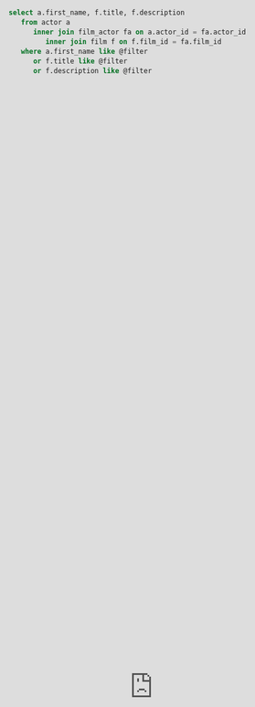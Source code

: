 ```yaml
---
title: Create a Web API with SQL
description: This article shows you how you can create a complete HTTP Web API using nothing but SQL. This is possible since Magic and Hyperlambda completely abstracts away everything related to the wiring of your endpoint code, leaving only the SQL parts for you.
---
```


# Create a Web API with SQL

In this tutorial we will cover the following parts of Magic and Hyperlambda.

* Generating an HTTP endpoint using SQL
* Magic's integrated SQL editor
* Mandatory validators

The CRUD/SQL parts of Magic allows you to automatically wrap
your SQL into an HTTP endpoint, without having to do anything except provide Magic with SQL.
To understand the idea, you can watch the following video where I demonstrate this feature.

<div class="video">
<iframe width="560" height="315" style="position:absolute; top:0; left:0; width:100%; height:100%;" src="https://www.youtube.com/embed/FFLVqSuWjnI" frameborder="0" allow="accelerometer; autoplay; encrypted-media; gyroscope; picture-in-picture" allowfullscreen></iframe>
</div>

As illustrated above, this feature allows you to dynamically wrap your SQL into
a secured HTTP endpoint, where you simply provide a URL, an HTTP verb, authorization requirements,
and a list of arguments - Without having to create as much as a single line of
code yourself. Then you provide Magic with an SQL statement, click the button, and Magic generates your
HTTP endpoint 100% automatically. Of course the way it works, is similar to the CRUD generator parts,
except this time the responsibility is reversed, allowing you to provide the SQL, and have Magic do the rest.
The endpoint can be easily secured, only providing access to whatever roles you want to have access
100% automatically.

## DRY code

One of the most important architectural principles in the world today is **DRY**, as in _"Don't Repeat Yourself"_.
Magic simply brings this idea to the next level, which of course is why it can do what we demonstrate in the
above video. This is quite easy too, since 90% of such endpoints, have similar requirements, being
a list of roles allowed to access the endpoint, a JSON payload of some sort, maybe some query
arguments, for then to simply return whatever the SQL returns back to the client as JSON. Automating
this process is a no-brainer. Below you can find the SQL I am using in the above video.

```sql
select a.first_name, f.title, f.description
   from actor a
      inner join film_actor fa on a.actor_id = fa.actor_id
         inner join film f on f.film_id = fa.film_id
   where a.first_name like @filter
      or f.title like @filter
      or f.description like @filter
```

Below is a screenshot of how this looks like in Magic's dashboard.

![Creating a Web API using SQL](https://raw.githubusercontent.com/polterguy/polterguy.github.io/master/images/sql-web-api.jpg)

The Hyperlambda code Magic automatically creates for you will resembles the following.

```

/*
 * Template for custom SQL HTTP request.
 * This file was automatically generated using Magic's CRUDifier.
 */
.arguments
   filter:string
.type:sql
auth.ticket.verify:root, admin

// Ensures that the [filter] argument is specified, or throws an exception.
validators.mandatory:x:@.arguments/*/filter

// Opening up a database connection
data.connect:sakila
   database-type:mysql

   // Parametrizing [data.select].
   add:x:./*/data.select
      get-nodes:x:@.arguments/*

   // Evaluating [xxx.select] slot.
   data.select:@"
select a.first_name, f.title, f.description
   from actor a
   inner join film_actor fa on a.actor_id = fa.actor_id
   inner join film f on f.film_id = fa.film_id
where a.first_name like @filter
   or f.title like @filter
   or f.description like @filter"
      database-type:mysql

   /*
    * Checking if we should return a list of items, or only a
    * single item.
    */
   if
      .is-list:bool:true
      .lambda

         // Returning a list of items to caller.
         return-nodes:x:@data.select/*

   // Returning a single result to caller.
   return-nodes:x:@data.select/*/*
```

The only parts of the above code we had to manually apply ourselves is the invocation to
the **[validators.mandatory]** slot. If you want to return a scalar value instead of a list
of items, you can change the above **[.is-list]** value to false and change from **[data.select]** to
**[data.scalar]**. This will return a single value to the client instead of a list of items, which
sometimes might be useful.

* Continue with [Hyperlambda Hello World](/tutorials/hello-world-endpoint/)
